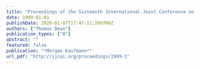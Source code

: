 ```yaml
---
title: "Proceedings of the Sixteenth International Joint Conference on Artificial Intelligence, IJCAI 99, Stockholm, Sweden, July 31 - August 6, 1999. 2 Volumes, 1450 pages"
date: 1999-01-01
publishDate: 2020-01-07T17:47:11.289769Z
authors: ["Thomas Dean"]
publication_types: ["0"]
abstract: ""
featured: false
publication: "*Morgan Kaufmann*"
url_pdf: "http://ijcai.org/proceedings/1999-1"
---
```


